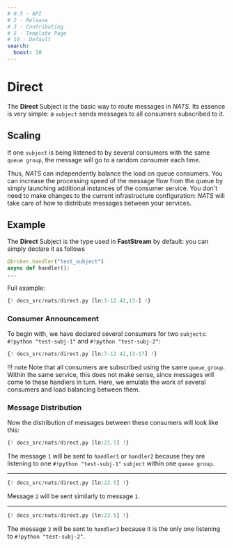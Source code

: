 ```yaml
---
# 0.5 - API
# 2 - Release
# 3 - Contributing
# 5 - Template Page
# 10 - Default
search:
  boost: 10
---
```


# Direct

The **Direct** Subject is the basic way to route messages in *NATS*. Its essence is very simple:
a `subject` sends messages to all consumers subscribed to it.

## Scaling

If one `subject` is being listened to by several consumers with the same `queue group`, the message will go to a random consumer each time.

Thus, *NATS* can independently balance the load on queue consumers. You can increase the processing speed of the message flow from the queue by simply launching additional instances of the consumer service. You don't need to make changes to the current infrastructure configuration: *NATS* will take care of how to distribute messages between your services.

## Example

The **Direct** Subject is the type used in **FastStream** by default: you can simply declare it as follows

```python
@broker.handler("test_subject")
async def handler():
...
```

Full example:

```python linenums="1"
{! docs_src/nats/direct.py [ln:1-12.42,13-] !}
```

### Consumer Announcement

To begin with, we have declared several consumers for two `subjects`: `#!python "test-subj-1"` and `#!python "test-subj-2"`:

```python linenums="7" hl_lines="1 5 9"
{! docs_src/nats/direct.py [ln:7-12.42,13-17] !}
```

!!! note
    Note that all consumers are subscribed using the same `queue_group`. Within the same service, this does not make sense, since messages will come to these handlers in turn.
    Here, we emulate the work of several consumers and load balancing between them.

### Message Distribution

Now the distribution of messages between these consumers will look like this:

```python
{! docs_src/nats/direct.py [ln:21.5] !}
```

The message `1` will be sent to `handler1` or `handler2` because they are listening to one `#!python "test-subj-1"` `subject` within one `queue group`.

---

```python
{! docs_src/nats/direct.py [ln:22.5] !}
```

Message `2` will be sent similarly to message `1`.

---

```python
{! docs_src/nats/direct.py [ln:23.5] !}
```

The message `3` will be sent to `handler3` because it is the only one listening to `#!python "test-subj-2"`.
